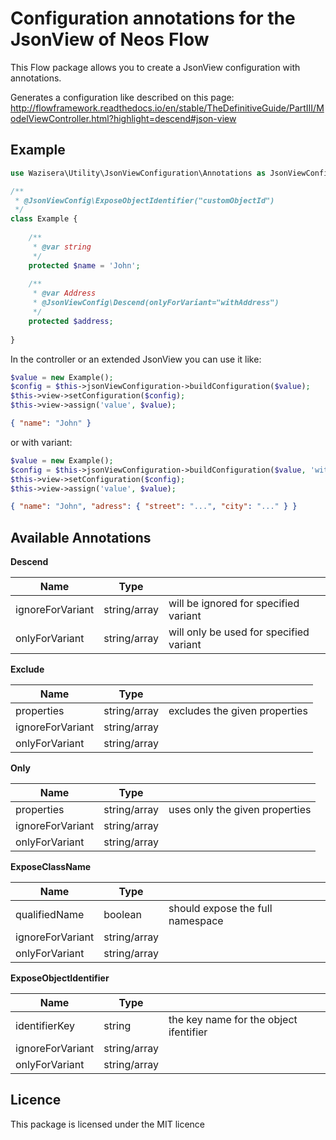 # Configuration annotations for the JsonView of Neos Flow

This Flow package allows you to create a JsonView configuration with annotations.

Generates a configuration like described on this page:
http://flowframework.readthedocs.io/en/stable/TheDefinitiveGuide/PartIII/ModelViewController.html?highlight=descend#json-view

## Example

```php
use Wazisera\Utility\JsonViewConfiguration\Annotations as JsonViewConfig;

/**
 * @JsonViewConfig\ExposeObjectIdentifier("customObjectId")
 */
class Example {
    
    /**
     * @var string
     */
    protected $name = 'John';
    
    /**
     * @var Address
     * @JsonViewConfig\Descend(onlyForVariant="withAddress")
     */
    protected $address;
    
}
```

In the controller or an extended JsonView you can use it like:
```php
$value = new Example();
$config = $this->jsonViewConfiguration->buildConfiguration($value);
$this->view->setConfiguration($config);
$this->view->assign('value', $value);
```
```json
{ "name": "John" }
```

or with variant:

```php
$value = new Example();
$config = $this->jsonViewConfiguration->buildConfiguration($value, 'withAddress');
$this->view->setConfiguration($config);
$this->view->assign('value', $value);
```
```json
{ "name": "John", "adress": { "street": "...", "city": "..." } }
```


## Available Annotations

**Descend**
 
| Name | Type | |
|------|------|---|
| ignoreForVariant | string/array | will be ignored for specified variant |
| onlyForVariant | string/array | will only be used for specified variant |

**Exclude**
 
| Name | Type | |
|------|------|---|
| properties | string/array | excludes the given properties |
| ignoreForVariant | string/array |  |
| onlyForVariant | string/array |  |

**Only**
 
| Name | Type | |
|------|------|---|
| properties | string/array |  uses only the given properties  |
| ignoreForVariant | string/array |  |
| onlyForVariant | string/array |  |

**ExposeClassName**
 
| Name | Type | |
|------|------|---|
| qualifiedName | boolean |  should expose the full namespace  |
| ignoreForVariant | string/array |  |
| onlyForVariant | string/array |  |

**ExposeObjectIdentifier**
 
| Name | Type | |
|------|------|---|
| identifierKey | string |  the key name for the object ifentifier  |
| ignoreForVariant | string/array |  |
| onlyForVariant | string/array |  |


## Licence

This package is licensed under the MIT licence
